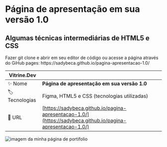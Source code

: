 <h1>Página de apresentação em sua versão 1.0</h1>
<h2>Algumas técnicas intermediárias de HTML5 e CSS</h2>
<p>Fazer git clone e abrir em seu editor de código ou acesse a página através do GiHub pages: https://sadybeca.github.io/pagina-apresentacao-1.0/</p>

| Vitrine.Dev |     |
| -------------  | --- |
| :sparkles: Nome        | **Página de apresentação em sua versão 1.0**
| :label: Tecnologias | Figma, HTML5 e CSS (tecnologias utilizadas)
| :rocket: URL         |  [https://sadybeca.github.io/pagina-apresentacao-1.0/](https://sadybeca.github.io/pagina-apresentacao-1.0/)

<!-- Inserir imagem com a #vitrinedev ao final do link -->
![imagem da minha página de portifolio](https://github.com/SadyBeca/pagina-apresentacao-1.0/assets/134239560/83653165-0e99-4b92-8e8e-f2f2e31821da#vitrinedev)

